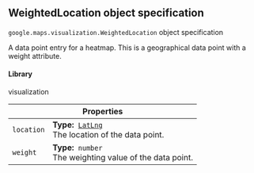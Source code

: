 <h2 id="WeightedLocation"> WeightedLocation object specification </h2><p>
<code><span itemprop="path">google.maps.visualization</span>.<span itemprop="name">WeightedLocation</span></code>
object specification
</p><p>A data point entry for a heatmap. This is a geographical data point with a weight attribute.</p><h4>Library</h4><p>visualization</p><div class="devsite-table-wrapper"><table class="properties responsive" summary="interface WeightedLocation - Properties">
<thead>
<tr><th colspan="2">Properties</th>
</tr></thead>
<tbody>
<tr>
<td><code><span>location</span></code></td>
<td><div><strong>Type:</strong>&nbsp; <code><a href="https://github.com/amenadiel/google-maps-documentation/blob/master/docs/LatLng.md">LatLng</a></code></div>
<div class="desc">The location of the data point.</div></td>
</tr>
<tr>
<td><code><span>weight</span></code></td>
<td><div><strong>Type:</strong>&nbsp; <code>number</code></div>
<div class="desc">The weighting value of the data point.</div></td>
</tr>
</tbody>
</table></div>